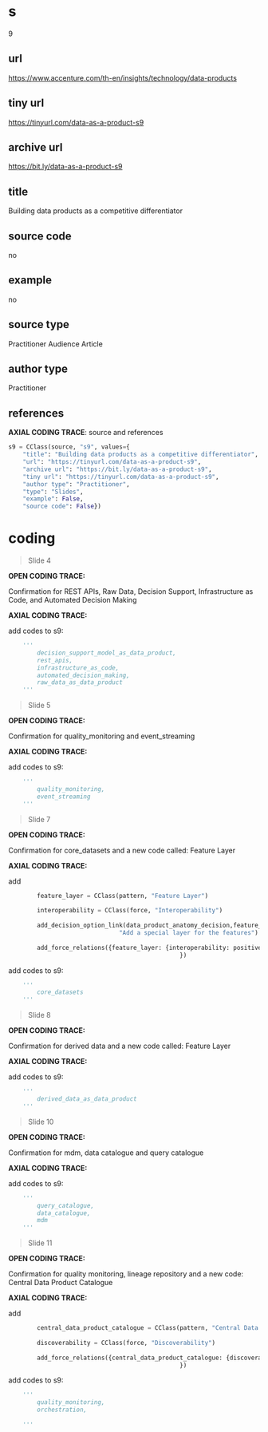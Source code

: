 # s 
9
## url
https://www.accenture.com/th-en/insights/technology/data-products
## tiny url
https://tinyurl.com/data-as-a-product-s9
## archive url
https://bit.ly/data-as-a-product-s9
## title
Building data products as a competitive differentiator
## source code
no
## example
no
## source type 
Practitioner Audience Article
## author type
Practitioner
## references

**AXIAL CODING TRACE**: source and references
``` python
s9 = CClass(source, "s9", values={
    "title": "Building data products as a competitive differentiator",
    "url": "https://tinyurl.com/data-as-a-product-s9",
    "archive url": "https://bit.ly/data-as-a-product-s9",
    "tiny url": "https://tinyurl.com/data-as-a-product-s9",
    "author type": "Practitioner",
    "type": "Slides",
    "example": False,
    "source code": False})
```  

# coding

> Slide 4

**OPEN CODING TRACE:**

Confirmation for REST APIs, Raw Data, Decision Support, Infrastructure as Code, and Automated Decision Making

**AXIAL CODING TRACE:**

add codes to s9: 
``` python 
    '''
        decision_support_model_as_data_product,
        rest_apis,
        infrastructure_as_code,
        automated_decision_making,
        raw_data_as_data_product
    '''
```

> Slide 5

**OPEN CODING TRACE:**

Confirmation for quality_monitoring and event_streaming

**AXIAL CODING TRACE:**

add codes to s9: 
``` python 
    '''
        quality_monitoring,
        event_streaming
    '''
```

> Slide 7

**OPEN CODING TRACE:**

Confirmation for core_datasets and a new code called: Feature Layer

**AXIAL CODING TRACE:**

add 
``` python 
        feature_layer = CClass(pattern, "Feature Layer")
        
        interoperability = CClass(force, "Interoperability")
        
        add_decision_option_link(data_product_anatomy_decision,feature_layer,
                               "Add a special layer for the features")
                               
        add_force_relations({feature_layer: {interoperability: positive}
                                                })                         
```

add codes to s9: 
``` python 
    '''
        core_datasets
    '''
```

> Slide 8

**OPEN CODING TRACE:**

Confirmation for derived data and a new code called: Feature Layer

**AXIAL CODING TRACE:**

add codes to s9: 
``` python 
    '''
        derived_data_as_data_product
    '''
```

> Slide 10

**OPEN CODING TRACE:**

Confirmation for mdm, data catalogue and query catalogue

**AXIAL CODING TRACE:**

add codes to s9: 
``` python 
    '''
        query_catalogue,
        data_catalogue,
        mdm
    '''
```

> Slide 11

**OPEN CODING TRACE:**

Confirmation for quality monitoring, lineage repository and a new code: Central Data Product Catalogue

**AXIAL CODING TRACE:**

add 
``` python 
        central_data_product_catalogue = CClass(pattern, "Central Data Catalogue")
        
        discoverability = CClass(force, "Discoverability")
        
        add_force_relations({central_data_product_catalogue: {discoverability: positive}
                                                })                         
```

add codes to s9: 
``` python 
    '''
        quality_monitoring,
        orchestration,
        
    '''
